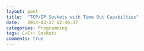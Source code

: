 ```yaml
---
layout: post
title:  "TCP/IP Sockets with Time Out Capabilties"
date:   2014-03-27 12:40:37
categories: Programming
tags: C/C++ Sockets
comments: true
---
```

